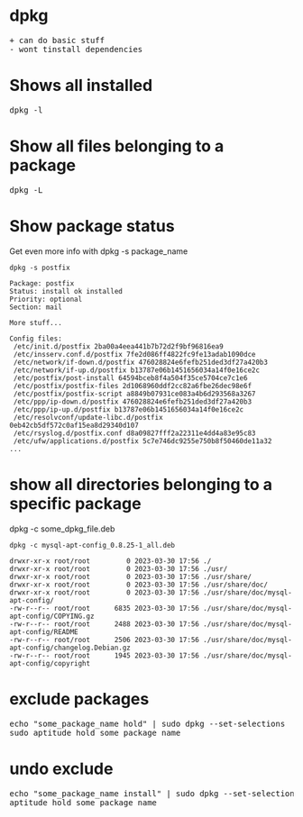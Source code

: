 
# dpkg
<pre>
+ can do basic stuff
- wont tinstall dependencies 
</pre>

# Shows all installed
<pre>
dpkg -l
</pre>

# Show all files belonging to a package
<pre>
dpkg -L <Package>
</pre>

# Show package status
Get even more info with dpkg -s package_name

~~~
dpkg -s postfix

Package: postfix
Status: install ok installed
Priority: optional
Section: mail

More stuff...

Config files:
 /etc/init.d/postfix 2ba00a4eea441b7b72d2f9bf96816ea9
 /etc/insserv.conf.d/postfix 7fe2d086ff4822fc9fe13adab1090dce
 /etc/network/if-down.d/postfix 476028824e6fefb251ded3df27a420b3
 /etc/network/if-up.d/postfix b13787e06b1451656034a14f0e16ce2c
 /etc/postfix/post-install 64594bceb8f4a504f35ce5704ce7c1e6
 /etc/postfix/postfix-files 2d1068960ddf2cc82a6fbe26dec98e6f
 /etc/postfix/postfix-script a8849b07931ce083a4b6d293568a3267
 /etc/ppp/ip-down.d/postfix 476028824e6fefb251ded3df27a420b3
 /etc/ppp/ip-up.d/postfix b13787e06b1451656034a14f0e16ce2c
 /etc/resolvconf/update-libc.d/postfix 0eb42cb5df572c0af15ea8d29340d107
 /etc/rsyslog.d/postfix.conf d8a09827fff2a22311e4dd4a83e95c83
 /etc/ufw/applications.d/postfix 5c7e746dc9255e750b8f50460de11a32
...
~~~

# show all directories belonging to a specific package
dpkg -c some_dpkg_file.deb

~~~
dpkg -c mysql-apt-config_0.8.25-1_all.deb

drwxr-xr-x root/root         0 2023-03-30 17:56 ./
drwxr-xr-x root/root         0 2023-03-30 17:56 ./usr/
drwxr-xr-x root/root         0 2023-03-30 17:56 ./usr/share/
drwxr-xr-x root/root         0 2023-03-30 17:56 ./usr/share/doc/
drwxr-xr-x root/root         0 2023-03-30 17:56 ./usr/share/doc/mysql-apt-config/
-rw-r--r-- root/root      6835 2023-03-30 17:56 ./usr/share/doc/mysql-apt-config/COPYING.gz
-rw-r--r-- root/root      2488 2023-03-30 17:56 ./usr/share/doc/mysql-apt-config/README
-rw-r--r-- root/root      2506 2023-03-30 17:56 ./usr/share/doc/mysql-apt-config/changelog.Debian.gz
-rw-r--r-- root/root      1945 2023-03-30 17:56 ./usr/share/doc/mysql-apt-config/copyright
~~~

# exclude packages 
<pre>
echo "some_package_name hold" | sudo dpkg --set-selections
sudo aptitude hold some_package_name
</pre>

# undo exclude
<pre>
echo "some_package_name install" | sudo dpkg --set-selections
aptitude hold some_package_name
</pre>




